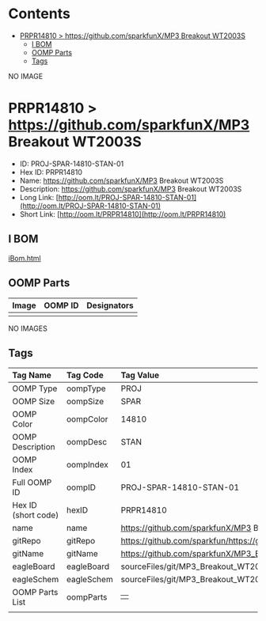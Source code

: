 



Contents
========

* [PRPR14810 > https://github.com/sparkfunX/MP3 Breakout WT2003S](#prpr14810--httpsgithubcomsparkfunxmp3-breakout-wt2003s)
	* [I BOM](#i-bom)
	* [OOMP Parts](#oomp-parts)
	* [Tags](#tags)
  
NO IMAGE  
# PRPR14810 > https://github.com/sparkfunX/MP3 Breakout WT2003S

- ID: PROJ-SPAR-14810-STAN-01
- Hex ID: PRPR14810
- Name: https://github.com/sparkfunX/MP3 Breakout WT2003S
- Description: https://github.com/sparkfunX/MP3 Breakout WT2003S
- Long Link: [http://oom.lt/PROJ-SPAR-14810-STAN-01](http://oom.lt/PROJ-SPAR-14810-STAN-01)
- Short Link: [http://oom.lt/PRPR14810](http://oom.lt/PRPR14810)

## I BOM
  
[iBom.html](https://htmlpreview.github.io/?https://github.com/oomlout/oomlout_OOMP_projects_V2/blob/main/PROJ/SPAR/14810/STAN/01/ibom.html)
## OOMP Parts
  

|Image|OOMP ID|Designators|
| :--- | :--- | :--- |
||||
  
NO IMAGES  
## Tags
  

|Tag Name|Tag Code|Tag Value|
| :--- | :--- | :--- |
|OOMP Type|oompType|PROJ|
|OOMP Size|oompSize|SPAR|
|OOMP Color|oompColor|14810|
|OOMP Description|oompDesc|STAN|
|OOMP Index|oompIndex|01|
|Full OOMP ID|oompID|PROJ-SPAR-14810-STAN-01|
|Hex ID (short code)|hexID|PRPR14810|
|name|name|https://github.com/sparkfunX/MP3 Breakout WT2003S|
|gitRepo|gitRepo|https://github.com/sparkfun/https://github.com/sparkfunX/MP3_Breakout_WT2003S|
|gitName|gitName|https://github.com/sparkfunX/MP3_Breakout_WT2003S|
|eagleBoard|eagleBoard|sourceFiles/git/MP3_Breakout_WT2003S/Hardware/MP3 Breakout.brd|
|eagleSchem|eagleSchem|sourceFiles/git/MP3_Breakout_WT2003S/Hardware/MP3 Breakout.sch|
|OOMP Parts List|oompParts|<table><tr><td></td></tr></table>|
||||
